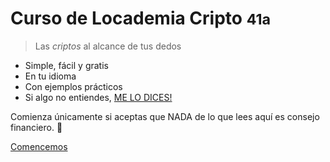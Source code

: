 # Curso de Locademia Cripto <small>41a</small>

>Las _criptos_ al alcance de tus dedos

- Simple, fácil y gratis
- En tu idioma
- Con ejemplos prácticos
- Si algo no entiendes, [ME LO DICES!](https://t.me/walddo)

Comienza únicamente si aceptas que NADA de lo que lees aquí es consejo financiero. 🧉

[Comencemos](#curso)
